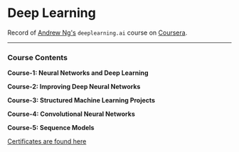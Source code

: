 # Deep Learning 
Record of [Andrew Ng's](http://www.andrewng.org/) `deeplearning.ai` course on [Coursera](https://www.coursera.org/specializations/deep-learning). 

------
### Course Contents
**Course-1: Neural Networks and Deep Learning**  

**Course-2: Improving Deep Neural Networks**  

**Course-3: Structured Machine Learning Projects**

**Course-4: Convolutional Neural Networks**  
   
**Course-5: Sequence Models**  

[Certificates are found here](https://www.coursera.org/account/accomplishments/specialization/XQVP9RFFYS3T)
